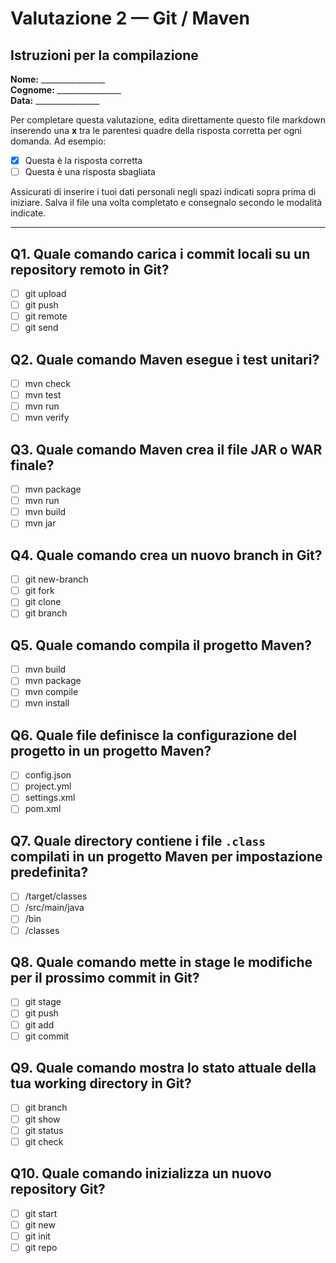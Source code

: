 # Valutazione 2 — Git / Maven

## Istruzioni per la compilazione

**Nome:** ________________  
**Cognome:** ________________  
**Data:** ________________

Per completare questa valutazione, edita direttamente questo file markdown inserendo una **x** tra le parentesi quadre della risposta corretta per ogni domanda. Ad esempio:
- [x] Questa è la risposta corretta
- [ ] Questa è una risposta sbagliata

Assicurati di inserire i tuoi dati personali negli spazi indicati sopra prima di iniziare. Salva il file una volta completato e consegnalo secondo le modalità indicate.

---

## Q1. Quale comando carica i commit locali su un repository remoto in Git?


- [ ] git upload
- [ ] git push
- [ ] git remote
- [ ] git send

## Q2. Quale comando Maven esegue i test unitari?


- [ ] mvn check
- [ ] mvn test
- [ ] mvn run
- [ ] mvn verify

## Q3. Quale comando Maven crea il file JAR o WAR finale?


- [ ] mvn package
- [ ] mvn run
- [ ] mvn build
- [ ] mvn jar

## Q4. Quale comando crea un nuovo branch in Git?


- [ ] git new-branch
- [ ] git fork
- [ ] git clone
- [ ] git branch

## Q5. Quale comando compila il progetto Maven?


- [ ] mvn build
- [ ] mvn package
- [ ] mvn compile
- [ ] mvn install

## Q6. Quale file definisce la configurazione del progetto in un progetto Maven?


- [ ] config.json
- [ ] project.yml
- [ ] settings.xml
- [ ] pom.xml

## Q7. Quale directory contiene i file `.class` compilati in un progetto Maven per impostazione predefinita?

- [ ] /target/classes
- [ ] /src/main/java
- [ ] /bin
- [ ] /classes

## Q8. Quale comando mette in stage le modifiche per il prossimo commit in Git?


- [ ] git stage
- [ ] git push
- [ ] git add
- [ ] git commit

## Q9. Quale comando mostra lo stato attuale della tua working directory in Git?


- [ ] git branch
- [ ] git show
- [ ] git status
- [ ] git check

## Q10. Quale comando inizializza un nuovo repository Git?


- [ ] git start
- [ ] git new
- [ ] git init
- [ ] git repo
